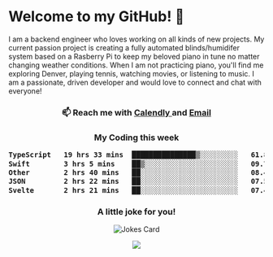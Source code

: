 <h1> Welcome to my GitHub! 👋 </h1>


  I am a backend engineer who loves working on all kinds of new projects. My current passion project is creating a fully automated blinds/humidifer system based on a Rasberry Pi to keep my beloved piano in tune no matter changing weather conditions. When I am not practicing piano, you'll find me exploring Denver, playing tennis, watching movies, or listening to music. I am a passionate, driven developer and would love to connect and chat with everyone!

<h3 align = "center"> 📫 Reach me with <a href = "https://calendly.com/msbrandt00/30min"> Calendly </a> and <a href="mailto:msbrandt00@gmail.com">Email</a> 
 </h3>


 
<div align = "center"
[![Anurag's GitHub stats](https://github-readme-stats.vercel.app/api?username=mbrandt00)](https://github.com/anuraghazra/github-readme-stats)
          </div>
<h3 align="center">
  My Coding this week
<!--START_SECTION:waka-->

```txt
TypeScript   19 hrs 33 mins  ███████████████▒░░░░░░░░░   61.88 %
Swift        3 hrs 5 mins    ██▒░░░░░░░░░░░░░░░░░░░░░░   09.77 %
Other        2 hrs 40 mins   ██░░░░░░░░░░░░░░░░░░░░░░░   08.46 %
JSON         2 hrs 22 mins   ██░░░░░░░░░░░░░░░░░░░░░░░   07.52 %
Svelte       2 hrs 21 mins   ██░░░░░░░░░░░░░░░░░░░░░░░   07.44 %
```

<!--END_SECTION:waka-->

### A little joke for you!

![Jokes Card](https://readme-jokes.vercel.app/api?hideBorder)

<a href="https://www.linkedin.com/in/mbrandt00/"><img src="https://img.shields.io/badge/linkedin-%230077B5.svg?&style=for-the-badge&logo=linkedin&logoColor=white" /></a>
